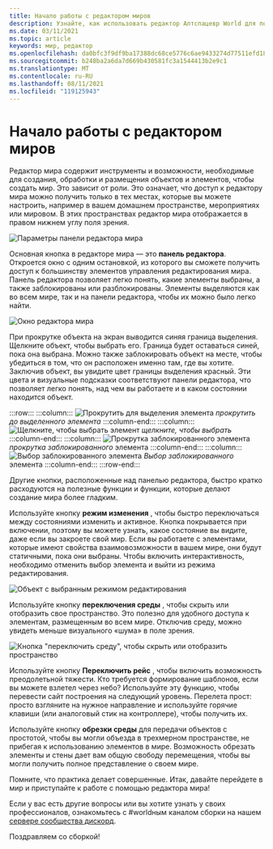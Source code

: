 ```yaml
---
title: Начало работы с редактором миров
description: Узнайте, как использовать редактор Алтспацевр World для порождения, манипулирования и размещения объектов в своих мировых странах.
ms.date: 03/11/2021
ms.topic: article
keywords: мир, редактор
ms.openlocfilehash: da0bfc3f9df9ba17388dc68ce5776c6ae9433274d77511efd18b70cfc7eeffc6
ms.sourcegitcommit: b248ba2a6da7d669b430581fc3a1544413b2e9c1
ms.translationtype: MT
ms.contentlocale: ru-RU
ms.lasthandoff: 08/11/2021
ms.locfileid: "119125943"
---
```

# <a name="getting-started-with-the-world-editor"></a>Начало работы с редактором миров

Редактор мира содержит инструменты и возможности, необходимые для создания, обработки и размещения объектов и элементов, чтобы создать мир. Это зависит от роли. Это означает, что доступ к редактору мира можно получить только в тех местах, которые вы можете настроить, например в вашем домашнем пространстве, мероприятиях или мировом. В этих пространствах редактор мира отображается в правом нижнем углу поля зрения.

![Параметры панели редактора мира](images/world-editor-img-01.png)

Основная кнопка в редакторе мира — это **панель редактора**. Откроется окно с одним остановкой, из которого вы сможете получить доступ к большинству элементов управления редактирования мира. Панель редактора позволяет легко понять, какие элементы выбраны, а также заблокированы или разблокированы. Элементы выделяются как во всем мире, так и на панели редактора, чтобы их можно было легко найти. 

![Окно редактора мира](images/world-editor-img-02.png)

При прокрутке объекта на экран выводится синяя граница выделения. Щелкните объект, чтобы выбрать его. Граница будет оставаться синей, пока она выбрана. Можно также заблокировать объект на месте, чтобы убедиться в том, что он расположен именно там, где вы хотите. Заключив объект, вы увидите цвет границы выделения красный. Эти цвета и визуальные подсказки соответствуют панели редактора, что позволяет легко понять, над чем вы работаете и в каком состоянии находится объект.

:::row:::
    :::column:::
       ![Прокрутить для выделения элемента ](images/world-editor-img-03.png) *прокрутить до выделенного элемента*
    :::column-end:::
    :::column:::
       ![Щелкните, чтобы выбрать элемент ](images/world-editor-img-04.png) *щелкните, чтобы выбрать*
    :::column-end:::
    :::column:::
       ![Прокрутка заблокированного элемента ](images/world-editor-img-05.png) *прокрутка заблокированного* элемента
    :::column-end:::
    :::column:::
       ![Выбор заблокированного элемента ](images/world-editor-img-06.png)
     *Выбор заблокированного* элемента
    :::column-end:::
:::row-end:::

Другие кнопки, расположенные над панелью редактора, быстро кратко расходуются на полезные функции и функции, которые делают создание мира более гладким. 

Используйте кнопку **режим изменения** , чтобы быстро переключаться между состояниями изменить и активное. Кнопка покрывается при включении, поэтому вы можете узнать, какое состояние вы видите, даже если вы закроете свой мир. Если вы работаете с элементами, которые имеют свойства взаимовозможности в вашем мире, они будут статичными, пока они выбраны. Чтобы включить интерактивность, необходимо отменить выбор элемента и выйти из режима редактирования.

![Объект с выбранным режимом редактирования](images/world-editor-img-07.png)

Используйте кнопку **переключения среды** , чтобы скрыть или отобразить свое пространство. Это полезно для удобного доступа к элементам, размещенным во всем мире. Отключив среду, можно увидеть меньше визуального «шума» в поле зрения.

![Кнопка "переключить среду", чтобы скрыть или отобразить пространство](images/world-editor-img-08.png)

Используйте кнопку **Переключить рейс** , чтобы включить возможность преодолетьной тяжести. Кто требуется формирование шаблонов, если вы можете взлетел через небо? Используйте эту функцию, чтобы перевести сайт построения на следующий уровень. Перелета прост: просто взгляните на нужное направление и используйте горячие клавиши (или аналоговый стик на контроллере), чтобы получить их. 

Используйте кнопку **обрезки среды** для передачи объектов с простотой, чтобы вы могли объезда в трехмерном пространстве, не прибегая к использованию элементов в мире. Возможность обрезать элементы и стены дает вам общую свободу перемещения, чтобы вы могли получить полное представление о своем мире.  

Помните, что практика делает совершенные. Итак, давайте перейдете в мир и приступайте к работе с помощью редактора мира! 

Если у вас есть другие вопросы или вы хотите узнать у своих профессионалов, ознакомьтесь с #worldным каналом сборки на нашем [сервере сообщества дискорд](https://discord.com/invite/altspacevr). 

Поздравляем со сборкой!